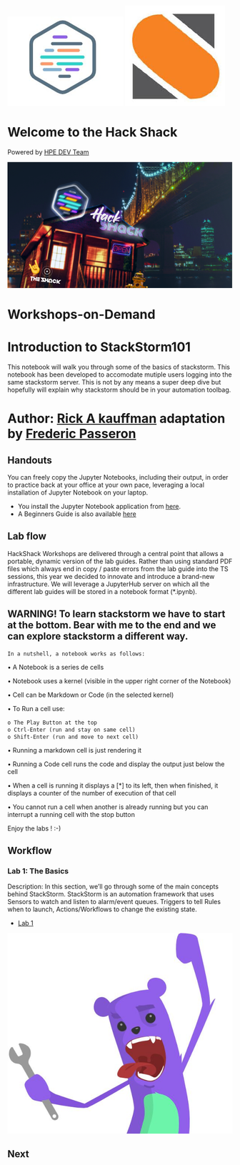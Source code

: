 ![HPEDEVlogo](Pictures/hpedevlogo-NB.JPG)  ![StackStormlogo](Pictures/stackstorm.jpg)


# Welcome to the Hack Shack
Powered by [HPE DEV Team](https://hpedev.io)

<p align="center">
  <img src="Pictures/hackshackdisco.png">
  


# Workshops-on-Demand

# Introduction to StackStorm101
This notebook will walk you through some of the basics of stackstorm. This notebook has been developed to accomodate mutiple users logging into the same stackstorm server. This is not by any means a super deep dive but hopefully will explain why stackstorm should be in your automation toolbag. 

# Author: [Rick A kauffman](mailto:rick.a.kauffman@hpe.com) adaptation by [Frederic Passeron](mailto:frederic.passeron@hpe.com)

## Handouts
You can freely copy the Jupyter Notebooks, including their output, in order to practice back at your office at your own pace, leveraging a local installation of Jupyter Notebook on your laptop.
- You install the Jupyter Notebook application from [here](https://jupyter.org/install). 
- A Beginners Guide is also available [here](https://jupyter-notebook-beginner-guide.readthedocs.io/en/latest/what_is_jupyter.html)


## Lab flow
HackShack Workshops are delivered through a central point that allows a portable, dynamic version of the lab guides. Rather than using standard PDF files which always end in copy / paste errors from the lab guide into the TS sessions, this year we decided to innovate and introduce a brand-new infrastructure. We will leverage a JupyterHub server on which all the different lab guides will be stored in a notebook format (*.ipynb).

## WARNING! To learn stackstorm we have to start at the bottom. Bear with me to the end and we can explore stackstorm a different way.

    In a nutshell, a notebook works as follows:

• A Notebook is a series de cells

• Notebook uses a kernel (visible in the upper right corner of the Notebook)

• Cell can be Markdown or Code (in the selected kernel)

• To Run a cell use:

    o The Play Button at the top
    o Ctrl-Enter (run and stay on same cell)
    o Shift-Enter (run and move to next cell)
    
• Running a markdown cell is just rendering it

• Running a Code cell runs the code and display the output just below the cell

• When a cell is running it displays a [*] to its left, then when finished, it displays a counter of the number of execution of that cell

• You cannot run a cell when another is already running but you can interrupt a running cell with the stop button

Enjoy the labs ! :-)


## Workflow

### Lab 1: The Basics
Description: In this section, we’ll go through some of the main concepts behind StackStorm. StackStorm is an automation framework that uses Sensors to watch and listen to alarm/event queues. Triggers to tell Rules when to launch, Actions/Workflows to change the existing state.
* [Lab 1](1-WKSHP-Stackstorm_Basics.ipynb)

![grommet.JPG](Pictures/grommet.JPG)

<h2>Next&nbsp;&nbsp;&nbsp;&nbsp;<a href="1-WKSHP-Stackstorm_Basics.ipynb#sc" target="New" title="Next: Lab1"><i class="fas fa-chevron-circle-right" style="color:#FFAD33;"></i></a></h2>


```python

```
